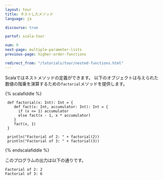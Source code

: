 ```yaml
---
layout: tour
title: ネストしたメソッド
language: ja

discourse: true

partof: scala-tour

num: 9
next-page: multiple-parameter-lists
previous-page: higher-order-functions

redirect_from: "/tutorials/tour/nested-functions.html"
---
```


Scalaではネストメソッドの定義ができます。
以下のオブジェクトは与えられた数値の階乗を演算するための`factorial`メソッドを提供します。

{% scalafiddle %}
```tut
 def factorial(x: Int): Int = {
    def fact(x: Int, accumulator: Int): Int = {
      if (x <= 1) accumulator
      else fact(x - 1, x * accumulator)
    }  
    fact(x, 1)
 }

 println("Factorial of 2: " + factorial(2))
 println("Factorial of 3: " + factorial(3))
```
{% endscalafiddle %}

このプログラムの出力は以下の通りです。

```
Factorial of 2: 2
Factorial of 3: 6
```
